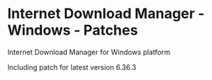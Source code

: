 # Internet Download Manager - Windows - Patches
Internet Download Manager for Windows platform

Including patch for latest version 6.36.3
